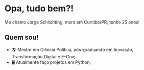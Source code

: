 # Opa, tudo bem?!

Me chamo Jorge Schlichting, moro em Curitiba/PR, tenho 25 anos!

## Quem sou!

- 🌎 Mestre em Ciência Política, pós-graduando em Inovação, Transformação Digital e E-Gov;
- 🖥️ Atualmente faço projetos em Python;


